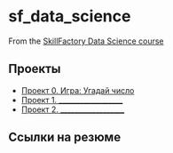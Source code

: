 # sf_data_science

From the [SkillFactory Data Science course](https://skillfactory.ru/data-scientist)

## Проекты

* [Проект 0. Игра: Угадай число](https://github.com/Goooooooooooooooooooogle/sf_data_science/tree/main/project_0)
* [Проект 1. __________________](________________)
* [Проект 2. __________________](________________)

## Ссылки на резюме